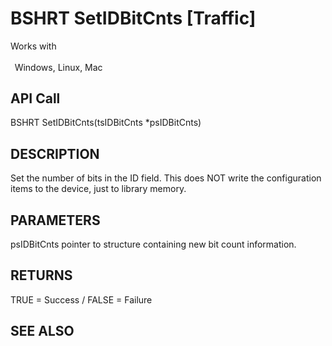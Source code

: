 # BSHRT SetIDBitCnts [Traffic]

Works with <p class="s1" style="padding-top: 2pt;padding-left: 5pt;text-indent: 0pt;text-align: left;"><a name="bookmark150">&zwnj;</a>Windows, Linux, Mac<a name="bookmark151">&zwnj;</a></p>

## API Call
BSHRT SetIDBitCnts(tsIDBitCnts *psIDBitCnts)
## DESCRIPTION
Set the number of bits in the ID field. This does NOT write the configuration items to the device, just to library memory.

## PARAMETERS
psIDBitCnts pointer to structure containing new bit count information.

## RETURNS
TRUE = Success / FALSE = Failure

## SEE ALSO

